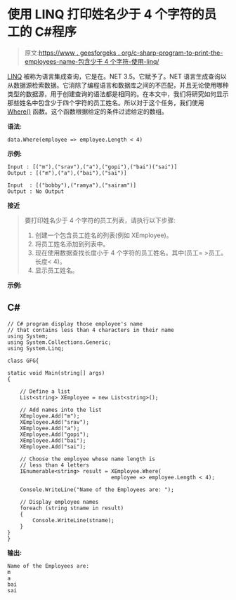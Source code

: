 # 使用 LINQ 打印姓名少于 4 个字符的员工的 C#程序

> 原文:[https://www . geesforgeks . org/c-sharp-program-to-print-the-employees-name-包含少于 4 个字符-使用-linq/](https://www.geeksforgeeks.org/c-sharp-program-to-print-the-employees-whose-name-contains-less-than-4-characters-using-linq/)

[LINQ](https://www.geeksforgeeks.org/linq-language-integrated-query/) 被称为语言集成查询，它是在。NET 3.5。它赋予了。NET 语言生成查询以从数据源检索数据。它消除了编程语言和数据库之间的不匹配，并且无论使用哪种类型的数据源，用于创建查询的语法都是相同的。在本文中，我们将研究如何显示那些姓名中包含少于四个字符的员工姓名。所以对于这个任务，我们使用 [Where()](https://www.geeksforgeeks.org/linq-filtering-operator-where/) 函数。这个函数根据给定的条件过滤给定的数组。

**语法:**

```
data.Where(employee => employee.Length < 4)
```

**示例:**

```
Input : [("m"),("srav"),("a"),("gopi"),("bai")("sai")]
Output : [("m"),("a"),("bai"),("sai")]

Input  : [("bobby"),("ramya"),("sairam")]
Output : No Output
```

**接近**

> 要打印姓名少于 4 个字符的员工列表，请执行以下步骤:
> 
> 1.  创建一个包含员工姓名的列表(例如 XEmployee)。
> 2.  将员工姓名添加到列表中。
> 3.  现在使用数据查找长度小于 4 个字符的员工姓名。其中(员工= >员工。长度< 4)。
> 4.  显示员工姓名。

**示例:**

## C#

```
// C# program display those employee's name 
// that contains less than 4 characters in their name
using System;
using System.Collections.Generic;
using System.Linq;

class GFG{

static void Main(string[] args)
{

    // Define a list
    List<string> XEmployee = new List<string>();

    // Add names into the list
    XEmployee.Add("m");
    XEmployee.Add("srav");
    XEmployee.Add("a");
    XEmployee.Add("gopi");
    XEmployee.Add("bai");
    XEmployee.Add("sai");

    // Choose the employee whose name length is
    // less than 4 letters 
    IEnumerable<string> result = XEmployee.Where(
                                 employee => employee.Length < 4);

    Console.WriteLine("Name of the Employees are: ");

    // Display employee names
    foreach (string stname in result)
    {
        Console.WriteLine(stname);
    }
}
}
```

**输出:**

```
Name of the Employees are: 
m
a
bai
sai
```